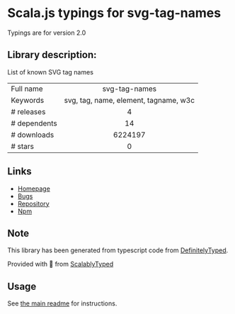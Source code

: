 
# Scala.js typings for svg-tag-names

Typings are for version 2.0

## Library description:
List of known SVG tag names

|                    |                 |
| ------------------ | :-------------: |
| Full name          | svg-tag-names |
| Keywords           | svg, tag, name, element, tagname, w3c |
| # releases         | 4 |
| # dependents       | 14 |
| # downloads        | 6224197 |
| # stars            | 0 |

## Links
- [Homepage](https://github.com/wooorm/svg-tag-names#readme)
- [Bugs](https://github.com/wooorm/svg-tag-names/issues)
- [Repository](https://github.com/wooorm/svg-tag-names)
- [Npm](https://www.npmjs.com/package/svg-tag-names)
    


## Note
This library has been generated from typescript code from [DefinitelyTyped](https://definitelytyped.org).

Provided with :purple_heart: from [ScalablyTyped](https://github.com/oyvindberg/ScalablyTyped)

## Usage
See [the main readme](../../readme.md) for instructions.


